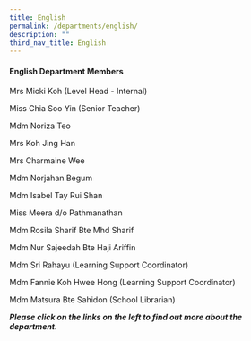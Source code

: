 ```yaml
---
title: English
permalink: /departments/english/
description: ""
third_nav_title: English
---
```

<h4><strong>English Department Members</strong></h4>

<p>Mrs Micki Koh (Level Head - Internal)</p>
<p>Miss Chia Soo Yin (Senior Teacher)</p>
<p></p>
<p>Mdm Noriza Teo</p>
<p>Mrs Koh Jing Han</p>
<p>Mrs Charmaine Wee</p>
<p>Mdm Norjahan Begum</p>
<p>Mdm Isabel Tay Rui Shan</p>
<p>Miss Meera d/o Pathmanathan</p>
<p>Mdm Rosila Sharif Bte Mhd Sharif</p>
<p>Mdm Nur Sajeedah Bte Haji Ariffin</p>
<p>Mdm Sri Rahayu (Learning Support Coordinator)</p>
<p>Mdm Fannie Koh Hwee Hong (Learning Support Coordinator)</p>
<p>Mdm Matsura Bte Sahidon (School Librarian)</p>
<p><strong><em>Please click on the links on the left to find out more about the department.</em></strong></p>